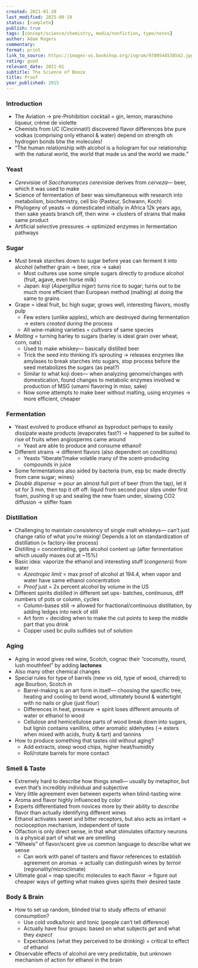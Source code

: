 ```yaml
---
created: 2021-01-20
last_modified: 2025-09-19
status: [complete]
publish: true
tags: [concept/science/chemistry, media/nonfiction, type/notes]
author: Adam Rogers
commentary:
format: print
link_to_source: https://images-us.bookshop.org/ingram/9780544538542.jpg?v=enc-v1
rating: good
relevant_date: 2021-01
subtitle: The Science of Booze
title: Proof
year_published: 2015
---
```


### Introduction

- The Aviation → pre-Prohibition cocktail = gin, lemon, maraschino liqueur, crème de violette
- Chemists from UC (Cincinnati!) discovered flavor differences btw pure vodkas (comprising only ethanol & water) depend on strength oh hydrogen bonds btw the molecules!
- “The human relationship with alcohol is a hologram for our relationship with the natural world, the world that made us and the world we made.”

### Yeast

- *Cerevisiae* of *Saccharomyces cerevisiae* derives from *cerveza*— beer, which it was used to make
- Science of fermentation of beer was simultaneous with research into metabolism, biochemistry, cell bio (Pasteur, Schwann, Koch)
- Phylogeny of yeasts → domesticated initially in Africa 12k years ago, then sake yeasts branch off, then wine → clusters of strains that make same product
- Artificial selective pressures → optimized enzymes in fermentation pathways

### Sugar

- Must break starches down to sugar before yeas can ferment it into alcohol (whether grain → beer, rice → sake)
    - Most cultures use some simple sugars directly to produce alcohol (fruit, agave, even horse milk)
    - Japan: *koji* (*Aspergillus niger*) turns rice to sugar; turns out to be much more efficient than European method (malting) at doing the same to grains
- Grape = ideal fruit, bc high sugar, grows well, interesting flavors, mostly pulp
    - Few esters (unlike apples), which are destroyed during fermentation → esters *created* during the process
    - All wine-making varieties = *cultivars* of same species
- *Malting* = turning barley to sugars (barley is ideal grain over wheat, corn, oats)
    - Used to make whiskey— basically distilled beer
    - Trick the seed into thinking it’s sprouting → releases enzymes like amylases to break starches into sugars, stop process before the seed metabolizes the sugars (as peat?)
    - Similar to what koji does— when analyzing genome/changes with domestication, found changes to metabolic enzymes involved w production of MSG (umami flavoring in miso, sake)
    - Now some attempts to make beer without malting, using enzymes → more efficient, cheaper

### Fermentation

- Yeast evolved to produce ethanol as byproduct perhaps to easily dissipate waste products (evaporates fast?) → happened to be suited to rise of fruits when angiosperms came around
    - Yeast are able to produce and consume ethanol!
- Different strains → different flavors (also dependent on conditions)
    - Yeasts “liberate”/make volatile many of the scent-producing compounds in juice
- Some fermentations also aided by bacteria (rum, esp bc made directly from cane sugar; wines)
- *Double dispense* → pour an almost full pint of beer (from the tap), let it sit for 3 min, then top it off off: liquid from second pour slips under first foam, pushing it up and sealing the new foam under, slowing CO2 diffusion → stiffer foam

### Distillation

- Challenging to maintain consistency of single malt whiskeys— can’t just change ratio of what you’re mixing! Depends a lot on standardization of distillation (≈ factory-like process)
- Distilling = concentrating, gets alcohol content up (after fermentation which usually maxes out at ~15%)
- Basic idea: vaporize the ethanol and interesting stuff (*congeners*) from water
    - *Azeotropic limit* = max proof of alcohol at 194.4, when vapor and water have same ethanol concentration
    - *Proof* just = 2x percent alcohol by volume in the US
- Different spirits distilled in different set ups- batches, continuous, diff numbers of pots or column, cycles
    - Column-bases still → allowed for fractional/continuous distillation, by adding ledges into neck of still
    - Art form = deciding when to make the cut points to keep the middle part that you drink
    - Copper used bc pulls sulfides out of solution

### Aging

- Aging in wood gives red wine, Scotch, cognac their “coconutty, round, lush mouthfeel” by adding **lactones**
- Also many other chemical changes
- Special rules for type of barrels (new vs old, type of wood, charred) to age Bourbon, Scotch in
    - Barrel-making is an art form in itself— choosing the specific tree, heating and cooling to bend wood, ultimately bound & watertight with no nails or glue (just flour)
    - Differences in heat, pressure → spirit loses different amounts of water or ethanol to wood
    - Cellulose and hemicellulose parts of wood break down into sugars, but lignin contains vanillins, other aromatic aldehydes (→ esters when mixed with acids, fruity & tart)  and tannins
- How to produce something that tastes old without aging?
    - Add extracts, steep wood chips, higher heat/humidity
    - Roll/rotate barrels for more contact

### Smell & Taste

- Extremely hard to describe how things smell— usually by metaphor, but even that’s incredibly individual and subjective
- Very little agreement even between experts when blind-tasting wine
- Aroma and flavor highly influenced by color
- Experts differentiated from novices more by their ability to *describe* flavor than actually identifying different wines
- Ethanol activates sweet and bitter receptors, but also acts as irritant → nocioception mechanism, independent of taste
- Olfaction is only direct sense, in that what stimulates olfactory neurons is a physical  part of what we are smelling
- “Wheels” of flavor/scent give us common language to describe what we sense
    - Can work with panel of tasters and flavor references to establish agreement on aromas → actually can distinguish wines by *terroir* (regionality/microclimate)
- Ultimate goal = map specific molecules to each flavor → figure out cheaper ways of getting what makes gives spirits their desired taste

### Body & Brain

- How to set up random, blinded trial to study effects of ethanol consumption?
    - Use cold vodka/tonic and tonic (people can’t tell difference)
    - Actually have four groups: based on what subjects *get* and what they *expect*
    - Expectations (what they perceived to be drinking) = critical to effect of ethanol
- Observable effects of alcohol are very predictable, but unknown mechanism of action for ethanol in the brain
